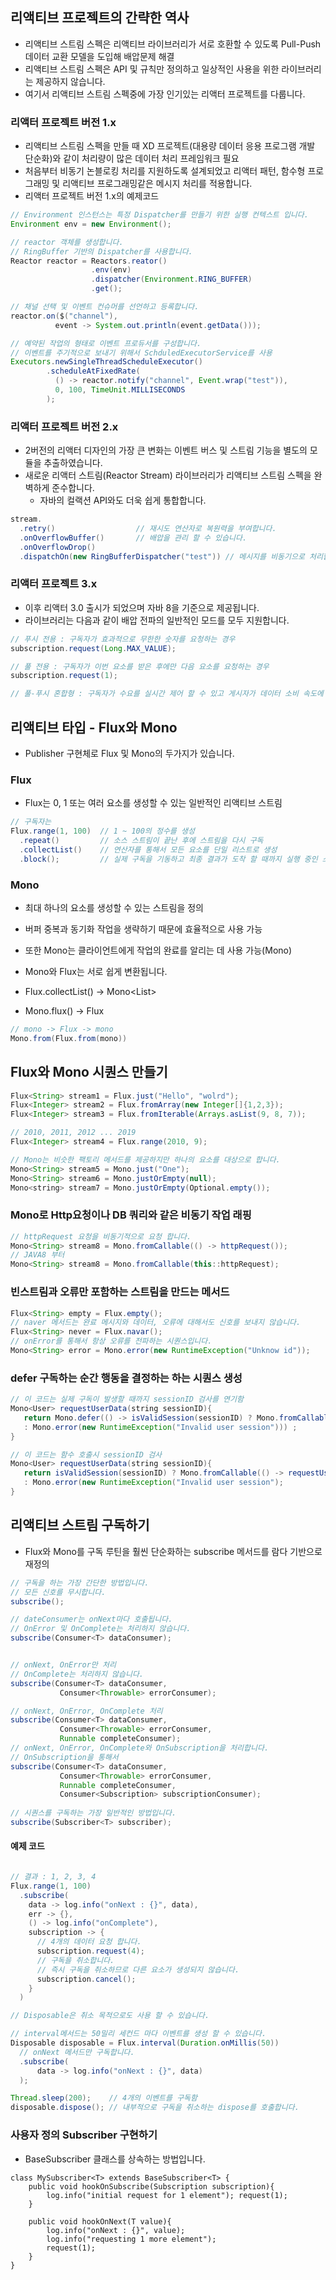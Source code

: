 ## 리액티브 프로젝트의 간략한 역사
* 리액티브 스트림 스펙은 리액티브 라이브러리가 서로 호환할 수 있도록 Pull-Push 데이터 교환 모델을 도입해 배압문제 해결
* 리액티브 스트림 스펙은 API 및 규칙만 정의하고 일상적인 사용을 위한 라이브러리는 제공하지 않습니다.
* 여기서 리액티브 스트림 스펙중에 가장 인기있는 리액터 프로젝트를 다룹니다. 

### 리액터 프로젝트 버전 1.x
* 리액티브 스트림 스펙을 만들 때 XD 프로젝트(대용량 데이터 응용 프로그램 개발 단순화)와 같이 처리량이 많은 데이터 처리 프레임워크 필요
* 처음부터 비동기 논블로킹 처리를 지원하도록 설계되었고 리액터 패턴, 함수형 프로그래밍 및 리액티브 프로그래밍같은 메시지 처리를 적용합니다. 
* 리액터 프로젝트 버전 1.x의 예제코드
```java
// Environment 인스턴스는 특정 Dispatcher를 만들기 위한 실행 컨텍스트 입니다.
Environment env = new Environment();

// reactor 객체를 생성합니다. 
// RingBuffer 기반의 Dispatcher를 사용합니다. 
Reactor reactor = Reactors.reator() 
                  .env(env)
                  .dispatcher(Environment.RING_BUFFER)
                  .get();

// 채널 선택 및 이벤트 컨슈머를 선언하고 등록합니다. 
reactor.on($("channel"),
          event -> System.out.println(event.getData()));

// 예약된 작업의 형태로 이벤트 프로듀서를 구성합니다. 
// 이벤트를 주기적으로 보내기 위해서 SchduledExecutorService를 사용
Executors.newSingleThreadScheduleExecutor()
        .scheduleAtFixedRate(
          () -> reactor.notify("channel", Event.wrap("test")),
          0, 100, TimeUnit.MILLISECONDS
        );
```

### 리액터 프로젝트 버전 2.x
* 2버전의 리액터 디자인의 가장 큰 변화는 이벤트 버스 및 스트림 기능을 별도의 모듈을 추출하였습니다. 
* 새로운 리액터 스트림(Reactor Stream) 라이브러리가 리액티브 스트림 스펙을 완벽하게 준수합니다. 
  * 자바의 컬랙션 API와도 더욱 쉽게 통합합니다. 
```java
stream.
  .retry()                  // 재시도 연산자로 복원력을 부여합니다.
  .onOverflowBuffer()       // 배압을 관리 할 수 있습니다. 
  .onOverflowDrop()
  .dispatchOn(new RingBufferDispatcher("test")) // 메시지를 비동기으로 처리합니다.
```

### 리액터 프로젝트 3.x
* 이후 리액터 3.0 출시가 되었으며 자바 8을 기준으로 제공됩니다. 
* 라이브러리는 다음과 같이 배압 전파의 일반적인 모드를 모두 지원합니다. 
```java
// 푸시 전용 : 구독자가 효과적으로 무한한 숫자를 요청하는 경우 
subscription.request(Long.MAX_VALUE);

// 풀 전용 : 구독자가 이번 요소를 받은 후에만 다음 요소를 요청하는 경우 
subscription.request(1);

// 풀-푸시 혼합형 : 구독자가 수요를 실시간 제어 할 수 있고 게시자가 데이터 소비 속도에 적응할 수 있는 경우 
```


## 리액티브 타입 - Flux와 Mono
* Publisher<T> 구현체로 Flux<T> 및 Mono<T>의 두가지가 있습니다. 
### Flux
* Flux는 0, 1 또는 여러 요소를 생성할 수 있는 일반적인 리액티브 스트림
```java
// 구독자는 
Flux.range(1, 100)  // 1 ~ 100의 정수를 생성
  .repeat()         // 소스 스트림이 끝난 후에 스트림을 다시 구독
  .collectList()    // 연산자를 통해서 모든 요소를 단일 리스트로 생성
  .block();         // 실제 구독을 기동하고 최종 결과가 도착 할 때까지 실행 중인 스레드를 차단함
```
### Mono
* 최대 하나의 요소를 생성할 수 있는 스트림을 정의 
* 버퍼 중복과 동기화 작업을 생략하기 때문에 효율적으로 사용 가능 
* 또한 Mono는 클라이언트에게 작업의 완료를 알리는 데 사용 가능(Mono<Void>)

* Mono와 Flux는 서로 쉽게 변환됩니다. 
* Flux<T>.collectList() -> Mono<List<T>>
* Mono<T>.flux() -> Flux<T>
```java
// mono -> Flux -> mono
Mono.from(Flux.from(mono))
```

## Flux와 Mono 시퀀스 만들기
```java
Flux<String> stream1 = Flux.just("Hello", "wolrd");
Flux<Integer> stream2 = Flux.fromArray(new Integer[]{1,2,3});
Flux<Integer> stream3 = Flux.fromIterable(Arrays.asList(9, 8, 7));

// 2010, 2011, 2012 ... 2019
Flux<Integer> stream4 = Flux.range(2010, 9);

// Mono는 비슷한 팩토리 메서드를 제공하지만 하나의 요소를 대상으로 합니다.
Mono<String> stream5 = Mono.just("One");
Mono<String> stream6 = Mono.justOrEmpty(null);
Mono<string> stream7 = Mono.justOrEmpty(Optional.empty());
```

### Mono로 Http요청이나 DB 쿼리와 같은 비동기 작업 래핑
```java
// httpRequest 요청을 비동기적으로 요청 합니다.
Mono<String> stream8 = Mono.fromCallable(() -> httpRequest());
// JAVA8 부터
Mono<String> stream8 = Mono.fromCallable(this::httpRequest);
```

### 빈스트림과 오류만 포함하는 스트림을 만드는 메서드
```java
Flux<String> empty = Flux.empty();
// naver 메서드는 완료 메시지와 데이터, 오류에 대해서도 신호를 보내지 않습니다.
Flux<String> never = Flux.navar();
// onError를 통해서 항상 오류를 전파하는 시퀀스입니다. 
Mono<String> error = Mono.error(new RuntimeException("Unknow id"));
```

### defer 구독하는 순간 행동을 결정하는 하는 시퀀스 생성
```java
// 이 코드는 실제 구독이 발생할 때까지 sessionID 검사를 연기함 
Mono<User> requestUserData(string sessionID){
   return Mono.defer(() -> isValidSession(sessionID) ? Mono.fromCallable(() -> requestUser(sessionId))
   : Mono.error(new RuntimeException("Invalid user session"))) ;
}

// 이 코드는 함수 호출시 sessionID 검사
Mono<User> requestUserData(string sessionID){
   return isValidSession(sessionID) ? Mono.fromCallable(() -> requestUser(sessionId))
   : Mono.error(new RuntimeException("Invalid user session");
}
```

## 리액티브 스트림 구독하기 
* Flux와 Mono를 구독 루틴을 훨씬 단순화하는 subscribe 메서드를 람다 기반으로 재정의 
```java
// 구독을 하는 가장 간단한 방법입니다.
// 모든 신호를 무시합니다. 
subscribe();

// dateConsumer는 onNext마다 호출됩니다. 
// OnError 및 OnComplete는 처리하지 않습니다. 
subscribe(Consumer<T> dataConsumer);


// onNext, OnError만 처리
// OnComplete는 처리하지 않습니다. 
subscribe(Consumer<T> dataConsumer,
           Consumer<Throwable> errorConsumer);

// onNext, OnError, OnComplete 처리
subscribe(Consumer<T> dataConsumer,
           Consumer<Throwable> errorConsumer,
           Runnable completeConsumer);
// onNext, OnError, OnComplete와 OnSubscription을 처리합니다.
// OnSubscription을 통해서 
subscribe(Consumer<T> dataConsumer,
           Consumer<Throwable> errorConsumer,
           Runnable completeConsumer,
           Consumer<Subscription> subscriptionConsumer);
          
// 시퀀스를 구독하는 가장 일반적인 방법입니다. 
subscribe(Subscriber<T> subscriber);
```
#### 예제 코드
```java

// 결과 : 1, 2, 3, 4
Flux.range(1, 100)
  .subscribe(
    data -> log.info("onNext : {}", data),
    err -> {},
    () -> log.info("onComplete"),
    subscription -> {
      // 4개의 데이터 요청 합니다. 
      subscription.request(4);
      // 구독을 취소합니다. 
      // 즉시 구독을 취소하므로 다른 요소가 생성되지 않습니다. 
      subscription.cancel();
    }
  )

// Disposable은 취소 목적으로도 사용 할 수 있습니다.

// interval메서드는 50밀리 세컨드 마다 이벤트를 생성 할 수 있습니다. 
Disposable disposable = Flux.interval(Duration.onMillis(50))
  // onNext 메서드만 구독합니다.
  .subscribe(
      data -> log.info("onNext : {}", data)
  );

Thread.sleep(200);    // 4개의 이벤트를 구독함
disposable.dispose(); // 내부적으로 구독을 취소하는 dispose를 호출합니다. 
```

### 사용자 정의 Subscriber 구현하기 
* BaseSubscriber 클래스를 상속하는 방법입니다.
```
class MySubscriber<T> extends BaseSubscriber<T> {
    public void hookOnSubscribe(Subscription subscription){
        log.info("initial request for 1 element"); request(1);
    }

    public void hookOnNext(T value){
        log.info("onNext : {}", value);
        log.info("requesting 1 more element");
        request(1);
    }
}
```
